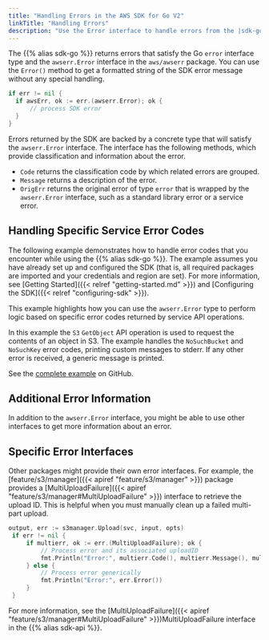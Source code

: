 ```yaml
---
title: "Handling Errors in the AWS SDK for Go V2"
linkTitle: "Handling Errors"
description: "Use the Error interface to handle errors from the |sdk-go| or AWS service."
---
```


The {{% alias sdk-go %}} returns errors that satisfy the Go `error`
interface type and the `awserr.Error` interface in the
``aws/awserr`` package. You can use the `Error()` method to get a formatted string of
the SDK error message without any special handling.

```go
if err != nil {
  if awsErr, ok := err.(awserr.Error); ok {
      // process SDK error
  }
}
```

Errors returned by the SDK are backed by a concrete type that will
satisfy the `awserr.Error` interface. The interface has the following
methods, which provide classification and information about the error.

-  `Code` returns the classification code by which related errors are
   grouped.
-  `Message` returns a description of the error.
-  `OrigErr` returns the original error of type `error` that is
   wrapped by the `awserr.Error` interface, such as a standard library
   error or a service error.

## Handling Specific Service Error Codes

The following example demonstrates how to handle error codes that you encounter while using the
{{% alias sdk-go %}}. The example assumes you have already set up and configured the SDK (that
is, all required packages are imported and your credentials and region
are set). For more information, see [Getting Started]({{< relref "getting-started.md" >}}) and 
[Configuring the SDK]({{< relref "configuring-sdk" >}}).

This example highlights how you can use the `awserr.Error` type to perform logic based on specific error codes
returned by service API operations.

In this example the `S3` `GetObject` API operation is used to request the contents of an object in S3. The
example handles the `NoSuchBucket` and `NoSuchKey` error codes, printing custom messages to stderr. If any
other error is received, a generic message is printed.

See the [complete example](https://github.com/awsdocs/aws-doc-sdk-examples/blob/master/go/example_code/extending_sdk/handleServiceErrorCodes.go)
on GitHub.

## Additional Error Information

In addition to the `awserr.Error` interface, you might be able to use
other interfaces to get more information about an error.

## Specific Error Interfaces

Other packages might provide their own error interfaces. For example,
the [feature/s3/manager]({{< apiref "feature/s3/manager" >}}) package
provides a [MultiUploadFailure]({{< apiref "feature/s3/manager#MultiUploadFailure" >}})
interface to retrieve the upload ID. This is helpful when you must
manually clean up a failed multi-part upload.

```go
output, err := s3manager.Upload(svc, input, opts)
 if err != nil {
     if multierr, ok := err.(MultiUploadFailure); ok {
         // Process error and its associated uploadID
         fmt.Println("Error:", multierr.Code(), multierr.Message(), multierr.UploadID())
     } else {
         // Process error generically
         fmt.Println("Error:", err.Error())
     }
 }
```

For more information, see the [MultiUploadFailure]({{< apiref "feature/s3/manager#MultiUploadFailure" >}})MultiUploadFailure
interface in the {{% alias sdk-api %}}.
